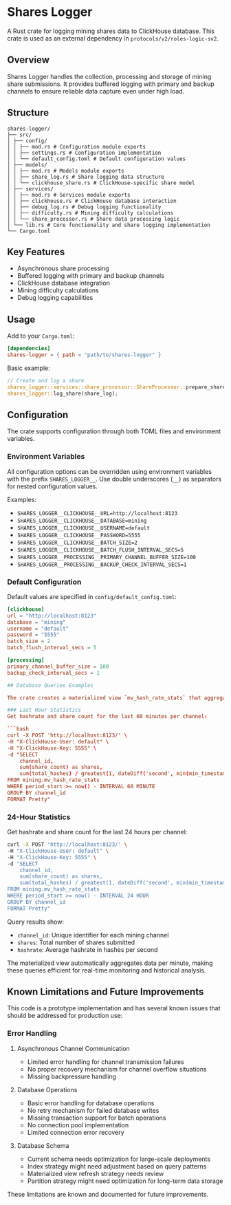 # Shares Logger

A Rust crate for logging mining shares data to ClickHouse database. This crate is used as an external dependency in `protocols/v2/roles-logic-sv2`.

## Overview

Shares Logger handles the collection, processing and storage of mining share submissions. It provides buffered logging with primary and backup channels to ensure reliable data capture even under high load.

## Structure

```
shares-logger/
├── src/
│ ├── config/
│ │ ├── mod.rs # Configuration module exports
│ │ ├── settings.rs # Configuration implementation
│ │ └── default_config.toml # Default configuration values
│ ├── models/
│ │ ├── mod.rs # Models module exports
│ │ ├── share_log.rs # Share logging data structure
│ │ └── clickhouse_share.rs # ClickHouse-specific share model
│ ├── services/
│ │ ├── mod.rs # Services module exports
│ │ ├── clickhouse.rs # ClickHouse database interaction
│ │ ├── debug_log.rs # Debug logging functionality
│ │ ├── difficulty.rs # Mining difficulty calculations
│ │ └── share_processor.rs # Share data processing logic
│ └── lib.rs # Core functionality and share logging implementation
└── Cargo.toml
```

## Key Features

- Asynchronous share processing
- Buffered logging with primary and backup channels
- ClickHouse database integration
- Mining difficulty calculations
- Debug logging capabilities

## Usage

Add to your `Cargo.toml`:

```toml
[dependencies]
shares-logger = { path = "path/to/shares-logger" }
```

Basic example:
```rust
// Create and log a share
shares_logger::services::share_processor::ShareProcessor::prepare_share_log(/* params */);
shares_logger::log_share(share_log);
```

## Configuration
The crate supports configuration through both TOML files and environment variables.

### Environment Variables
All configuration options can be overridden using environment variables with the prefix `SHARES_LOGGER__`. 
Use double underscores (`__`) as separators for nested configuration values.

Examples:
- `SHARES_LOGGER__CLICKHOUSE__URL=http://localhost:8123`
- `SHARES_LOGGER__CLICKHOUSE__DATABASE=mining`
- `SHARES_LOGGER__CLICKHOUSE__USERNAME=default`
- `SHARES_LOGGER__CLICKHOUSE__PASSWORD=5555`
- `SHARES_LOGGER__CLICKHOUSE__BATCH_SIZE=2`
- `SHARES_LOGGER__CLICKHOUSE__BATCH_FLUSH_INTERVAL_SECS=5`
- `SHARES_LOGGER__PROCESSING__PRIMARY_CHANNEL_BUFFER_SIZE=100`
- `SHARES_LOGGER__PROCESSING__BACKUP_CHECK_INTERVAL_SECS=1`

### Default Configuration
Default values are specified in `config/default_config.toml`:

```toml
[clickhouse]
url = "http://localhost:8123"
database = "mining"
username = "default"
password = "5555"
batch_size = 2
batch_flush_interval_secs = 5

[processing]
primary_channel_buffer_size = 100
backup_check_interval_secs = 1

## Database Queries Examples

The crate creates a materialized view `mv_hash_rate_stats` that aggregates mining statistics. Here are some common query examples:

### Last Hour Statistics
Get hashrate and share count for the last 60 minutes per channel:

```bash
curl -X POST 'http://localhost:8123/' \
-H "X-ClickHouse-User: default" \
-H "X-ClickHouse-Key: 5555" \
-d "SELECT 
    channel_id,
    sum(share_count) as shares,
    sum(total_hashes) / greatest(1, dateDiff('second', min(min_timestamp), max(max_timestamp))) as hashrate
FROM mining.mv_hash_rate_stats 
WHERE period_start >= now() - INTERVAL 60 MINUTE
GROUP BY channel_id
FORMAT Pretty"
```

### 24-Hour Statistics
Get hashrate and share count for the last 24 hours per channel:

```bash
curl -X POST 'http://localhost:8123/' \
-H "X-ClickHouse-User: default" \
-H "X-ClickHouse-Key: 5555" \
-d "SELECT 
    channel_id,
    sum(share_count) as shares,
    sum(total_hashes) / greatest(1, dateDiff('second', min(min_timestamp), max(max_timestamp))) as hashrate
FROM mining.mv_hash_rate_stats 
WHERE period_start >= now() - INTERVAL 24 HOUR
GROUP BY channel_id
FORMAT Pretty"
```

Query results show:
- `channel_id`: Unique identifier for each mining channel
- `shares`: Total number of shares submitted
- `hashrate`: Average hashrate in hashes per second

The materialized view automatically aggregates data per minute, making these queries efficient for real-time monitoring and historical analysis.

## Known Limitations and Future Improvements

This code is a prototype implementation and has several known issues that should be addressed for production use:

### Error Handling
1. Asynchronous Channel Communication
   - Limited error handling for channel transmission failures
   - No proper recovery mechanism for channel overflow situations
   - Missing backpressure handling

2. Database Operations
   - Basic error handling for database operations
   - No retry mechanism for failed database writes
   - Missing transaction support for batch operations
   - No connection pool implementation
   - Limited connection error recovery

3. Database Schema
   - Current schema needs optimization for large-scale deployments
   - Index strategy might need adjustment based on query patterns
   - Materialized view refresh strategy needs review
   - Partition strategy might need optimization for long-term data storage

These limitations are known and documented for future improvements.